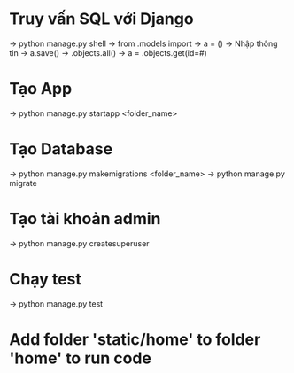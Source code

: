 # Truy vấn SQL với Django
 ->  python manage.py shell
 ->  from <folder>.models import <class>
 -> a = <class>()
 -> Nhập thông tin -> a.save()
 -> <class>.objects.all()
 -> a = <class>.objects.get(id=#)
 
 # Tạo App
 -> python manage.py startapp <folder_name>
 # Tạo Database
 -> python manage.py makemigrations <folder_name>
 -> python manage.py migrate
 # Tạo tài khoản admin
 -> python manage.py createsuperuser
 # Chạy test
 -> python manage.py test <folder>
 # Add folder 'static/home' to folder 'home' to run code
 
